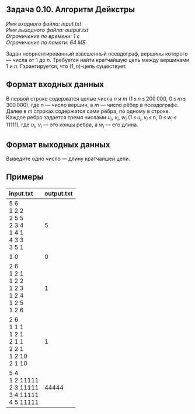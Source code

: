 
## Задача 0.10. Алгоритм Дейкстры

*Имя входного файла:  input.txt  
Имя выходного файла:  output.txt  
Ограничение по времени: 1 с  
Ограничение по памяти: 64 МБ*  

Задан неориентированный взвешенный псевдограф, вершины которого — числа от 1  до _n_. Требуется найти кратчайшую цепь между вершинами 1  и _n_. Гарантируется, что  (1, _n_)-цепь существует.

## Формат входных данных

В первой строке содержатся целые числа  _n_  и  _m_  (1 ≤ _n_ ≤ 200 000,  0 ≤ _m_ ≤ 300 000), где  _n_ — число вершин, а  _m_ — число рёбер в псевдографе. Далее в  _m_ строках содержатся сами рёбра, по одному в строке. Каждое ребро задается тремя числами  _u_$_i$,  _v_$_i$,  _w_$_i$  (1 ≤ _u_$_i$, _v_$_i$ ≤ _n_,  0 ≤ _w_$_i$ ≤ 11111), где  _u_$_i$,  _v_$_i$ — это концы ребра, а  _w_$_i$ — его длина.

## Формат выходных данных

Выведите одно число — длину кратчайшей цепи.

## Примеры

|                          input.txt                          | output.txt |
|:----------------------------------------------------------- |:---------- |
| 5 6<br>1 2 2<br>2 5 5<br>2 3 4<br>1 4 1<br>4 3 3<br>3 5 1   | 5          |
| 1 0                                                         | 0          |
| 2 6<br>1 2 1<br>1 2 2<br>1 2 3<br>1 2 4<br>1 2 5<br>1 2 6   | 1          |
| 2 6<br>1 1 1<br>1 2 1<br>2 1 1<br>2 2 1<br>1 2 10<br>2 1 10 | 1          |
| 5 4<br>1 2 11111<br>2 3 11111<br>3 4 11111<br>4 5 11111     | 44444      |
